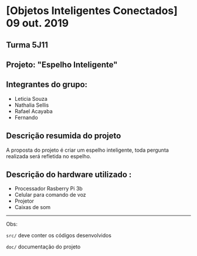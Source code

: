 # [Objetos Inteligentes Conectados] 09 out. 2019

## Turma 5J11
## Projeto: "Espelho Inteligente"
## Integrantes do grupo:

* Leticia Souza
* Nathalia Sellis
* Rafael Acayaba
* Fernando 

## Descrição resumida do projeto

A proposta do projeto é criar um espelho inteligente, toda pergunta realizada será refletida no espelho.  

## Descrição do hardware utilizado :
 - Processador Rasberry Pi 3b 
 - Celular para comando de voz
 - Projetor
 - Caixas de som
 
_______________________________________
Obs:

`src/` deve conter os códigos desenvolvidos

`doc/` documentação do projeto
